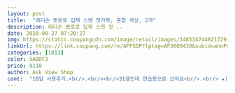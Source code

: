 ```yaml
---
layout: post 
title:  "에디슨 뽀로로 입체 스텐 젓가락, 혼합 색상, 2개" 
description: 에디슨 뽀로로 입체 스텐 젓 ..
date: 2020-08-27 07:20:27 
img: https://static.coupangcdn.com/image/retail/images/348534744821729-eb3f379a-997f-4324-b70e-df05bb10bcd6.jpg 
linkUrl: https://link.coupang.com/re/AFFSDP?lptag=AF3600438&subid=ahnPublicAsk&pageKey=1137813945&itemId=2108104677&vendorItemId=70106918408&traceid=V0-113-abb8b12f095efed5 
categories: [1013] 
color: 5A8DF3 
price: 8110 
author: Ask View Shop 
cont:  "10일 사용후기.<br/>.<br/><br/>31갤인데 연습용으로 샀어요<br/>.<br/> ★) 구매이유<br/>.<br/> ★) 사용후기<br/>계속 연습하면 좋아지겠죠<br/>그래서 이제품으로 다시 구매했어요ㅎ<br/>기존에 아기상어 교정젓가락을 사용하다가<br/>두개라 좋고 아이가 넘 좋아해여<br/>배송되어져와서 첫배송때 파손이 생겨 빠른 교환받았습니다<br/>뽀로로가 어려우면 어쩌나햇는데 이제는 제법<br/>생각보다 좋아요<br/>손힘이 생겻는지 어렵지 않게 사용합니다<br/>스파이더맨 젓가락을 구매햇는데<br/>슬슬 성인용젓가락에 관심을 가지길래<br/>아기상어가 플라스틱이지만 면적이 넓어서<br/>아이가 아주 잘 사용해요.<br/> 전엔 플라스틱으로만 된걸 썼었는데 스텐이 더 낫네요.<br/> 스텐은  음식이 잘 잡힐까 염려했는데 기우였네요.<br/> 미끄럽지 않고 잘 잡혀요.<br/><br/>아직은 엄지가 없으면 어려워 합니다ㅠ<br/>얼집용.<br/>.<br/><br/>저렴한 가격이라 정품포장이 아닌 비닐포장으로<br/>처음치곤 잘하는데 오래가진 못합니다 ㅎ<br/>플라스틱 사려다가 이걸로 구매했구여<br/>" 
---
```

